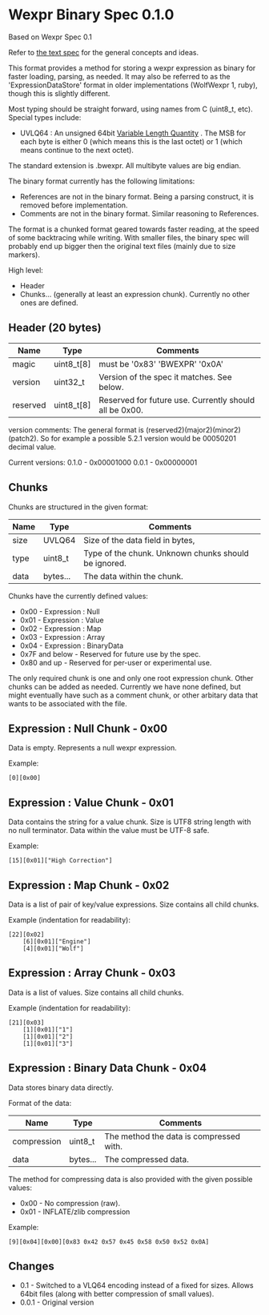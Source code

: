 Wexpr Binary Spec 0.1.0
======================

Based on Wexpr Spec 0.1

Refer to [the text spec](WexprSpec.md) for the general concepts and ideas.

This format provides a method for storing a wexpr expression as binary for faster loading,
parsing, as needed. It may also be referred to as the 'ExpressionDataStore' format in older implementations (WolfWexpr 1, ruby), though this is slightly different.

Most typing should be straight forward, using names from C (uint8_t, etc).
Special types include:
* UVLQ64 : An unsigned 64bit [Variable Length Quantity](https://en.wikipedia.org/wiki/Variable-length_quantity) . The MSB for each byte is either 0 (which means this is the last octet) or 1 (which means continue to the next octet).


The standard extension is .bwexpr. All multibyte values are big endian.

The binary format currently has the following limitations:
- References are not in the binary format. Being a parsing construct, it is removed before implementation.
- Comments are not in the binary format. Similar reasoning to References.

The format is a chunked format geared towards faster reading, at the speed of some backtracing while writing.
With smaller files, the binary spec will probably end up bigger then the original text files (mainly due to size markers).

High level:
- Header
- Chunks... (generally at least an expression chunk). Currently no other ones are defined.

Header (20 bytes)
-----------------

| Name       | Type       | Comments                                               |
| ---------- | ---------- | ------------------------------------------------------ |
| magic      | uint8_t[8] | must be '0x83' 'BWEXPR' '0x0A'                         |
| version    | uint32_t   | Version of the spec it matches. See below.             |
| reserved   | uint8_t[8] | Reserved for future use. Currently should all be 0x00. |

version comments:  The general format is (reserved2)(major2)(minor2)(patch2). So for example a possible 5.2.1 version would be 00050201 decimal value.

Current versions:
0.1.0 - 0x00001000
0.0.1 - 0x00000001

Chunks
-------

Chunks are structured in the given format:

| Name | Type     | Comments                                                        |
| ---- | -------- | --------------------------------------------------------------- |
| size | UVLQ64   | Size of the data field in bytes,                                |
| type | uint8_t  | Type of the chunk. Unknown chunks should be ignored.            |
| data | bytes... | The data within the chunk.                                      |

Chunks have the currently defined values:

- 0x00 - Expression : Null
- 0x01 - Expression : Value
- 0x02 - Expression : Map
- 0x03 - Expression : Array
- 0x04 - Expression : BinaryData
- 0x7F and below - Reserved for future use by the spec.
- 0x80 and up - Reserved for per-user or experimental use.

The only required chunk is one and only one root expression chunk. Other chunks can be added as needed. Currently we have none defined, but might eventually have such as a comment chunk, or other arbitary data that wants to be associated with the file.

Expression : Null Chunk - 0x00
--------------------------------

Data is empty. Represents a null wexpr expression.

Example:

```
[0][0x00]
```

Expression : Value Chunk - 0x01
---------------------------------

Data contains the string for a value chunk. Size is UTF8 string length with no null terminator.
Data within the value must be UTF-8 safe.

Example:

```
[15][0x01]["High Correction"]
```

Expression : Map Chunk - 0x02
-------------------------------

Data is a list of pair of key/value expressions. Size contains all child chunks.

Example (indentation for readability):

```
[22][0x02]
	[6][0x01]["Engine"]
	[4][0x01]["Wolf"]
```

Expression : Array Chunk - 0x03
---------------------------------

Data is a list of values. Size contains all child chunks.

Example (indentation for readability):

```
[21][0x03]
	[1][0x01]["1"]
	[1][0x01]["2"]
	[1][0x01]["3"]
```

Expression : Binary Data Chunk - 0x04
---------------------------------------

Data stores binary data directly.

Format of the data:

| Name        | Type     | Comments                                |
| ----------- | -------- | --------------------------------------- |
| compression | uint8_t  | The method the data is compressed with. |
| data        | bytes... | The compressed data.                    |


The method for compressing data is also provided with the given possible values:
- 0x00 - No compression (raw).
- 0x01 - INFLATE/zlib compression

Example:
```
[9][0x04][0x00][0x83 0x42 0x57 0x45 0x58 0x50 0x52 0x0A]
```


Changes
---------------
* 0.1 - Switched to a VLQ64 encoding instead of a fixed for sizes. Allows 64bit files (along with better compression of small values).
* 0.0.1 - Original version
